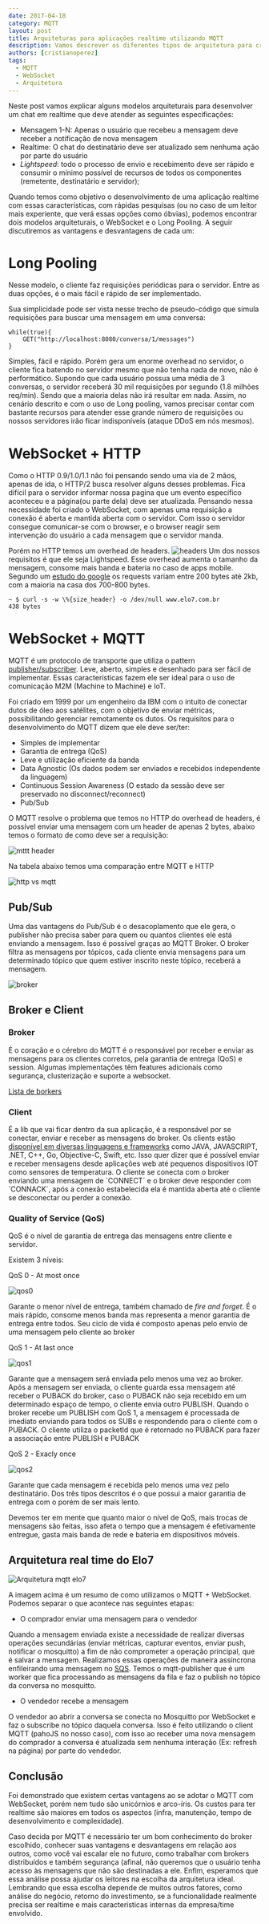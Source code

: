 ```yaml
---
date: 2017-04-18
category: MQTT
layout: post
title: Arquiteturas para aplicações realtime utilizando MQTT
description: Vamos descrever os diferentes tipos de arquitetura para criação de aplicações realtime e suas vantagens e desvantagens em relação ao MQTT
authors: [cristianoperez]
tags:
  - MQTT
  - WebSocket
  - Arquitetura
---
```

Neste post vamos explicar alguns modelos arquiteturais para desenvolver um chat em realtime que deve atender as seguintes especificações:
* Mensagem 1-N: Apenas o usuário que recebeu a mensagem deve receber a notificação de nova mensagem
* Realtime: O chat do destinatário deve ser atualizado sem nenhuma ação por parte do usuário
* *Lightspeed*: todo o processo de envio e recebimento deve ser rápido e consumir o mínimo possível de recursos de todos os componentes (remetente, destinatário e servidor);

 Quando temos como objetivo o desenvolvimento de uma aplicação realtime com essas características, com rápidas pesquisas (ou no caso de um leitor mais experiente, que verá essas opções como óbvias), podemos encontrar dois modelos arquiteturais, o WebSocket e o Long Pooling. A seguir discutiremos as vantagens e desvantagens de cada um:

# Long Pooling

Nesse modelo, o cliente faz requisições periódicas para o servidor. Entre as duas opções, é o mais fácil e rápido de ser implementado.

Sua simplicidade pode ser vista nesse trecho de pseudo-código que simula requisições para buscar uma mensagem em uma conversa:
```
while(true){
	GET("http://localhost:8080/conversa/1/messages")
}
```

Simples, fácil e rápido. Porém gera um enorme overhead no servidor, o cliente fica batendo no servidor mesmo que não tenha nada de novo, não é performático. Supondo que cada usuário possua uma média de 3 conversas, o servidor receberá 30 mil requisições por segundo (1.8 milhões req/min). Sendo que a maioria delas não irá resultar em nada. Assim, no cenário descrito e com o uso de Long pooling, vamos precisar contar com bastante recursos para atender esse grande número de requisições ou nossos servidores irão ficar indisponíveis (ataque DDoS em nós mesmos).

# WebSocket + HTTP

Como o HTTP 0.9/1.0/1.1 não foi pensando sendo uma via de 2 mãos, apenas de ida, o HTTP/2 busca resolver alguns desses problemas. Fica difícil para o servidor informar nossa pagina que um evento específico aconteceu e a página(ou parte dela) deve ser atualizada. Pensando nessa necessidade foi criado o WebSocket, com apenas uma requisição a conexão é aberta e mantida aberta com o servidor.
Com isso o servidor consegue comunicar-se com o browser, e o browser reagir sem intervenção do usuário a cada mensagem que o servidor manda.

Porém no HTTP temos um overhead de headers.
![headers](../images/mqtt-6.png)
Um dos nossos requisitos é que ele seja Lightspeed. Esse overhead aumenta o tamanho da mensagem, consome mais banda e bateria no caso de apps mobile. Segundo um [estudo do google](http://dev.chromium.org/spdy/spdy-whitepaper) os requests variam entre 200 bytes até 2kb, com a maioria na casa dos 700-800 bytes.
```
~ $ curl -s -w \%{size_header} -o /dev/null www.elo7.com.br
438 bytes
```

# WebSocket + MQTT


MQTT é um protocolo de transporte que utiliza o pattern [publisher/subscriber](https://en.wikipedia.org/wiki/Publish%E2%80%93subscribe_pattern). Leve, aberto, simples e desenhado para ser fácil de implementar. Essas características fazem ele ser ideal para o uso de comunicação M2M (Machine to Machine) e IoT.

Foi criado em 1999 por um engenheiro da IBM com o intuito de conectar dutos de óleo aos satélites, com o objetivo de enviar métricas, possibilitando gerenciar remotamente os dutos. Os requisitos para o desenvolvimento do MQTT dizem que ele deve ser/ter:
* Simples de implementar
* Garantia de entrega (QoS)
* Leve e utilização eficiente da banda
* Data Agnostic (Os dados podem ser enviados e recebidos independente da linguagem)
* Continuous Session Awareness (O estado da sessão deve ser preservado no disconnect/reconnect)
* Pub/Sub

O MQTT resolve o problema que temos no HTTP do overhead de headers, é possível enviar uma mensagem com um header de apenas 2 bytes, abaixo temos o formato de como deve ser a requisição:

![mttt header](../images/mqtt-7.jpg)

Na tabela abaixo temos uma comparação entre MQTT e HTTP

![http vs mqtt](../images/mqtt-5.png)

## Pub/Sub

Uma das vantagens do Pub/Sub é o desacoplamento que ele gera, o publisher não precisa saber para quem ou quantos clientes ele está enviando a mensagem. Isso é possível graças ao MQTT Broker. O broker filtra as mensagens por tópicos, cada cliente envia mensagens para um determinado tópico que quem estiver inscrito neste tópico, receberá a mensagem.

![broker](http://www.hivemq.com/wp-content/uploads/Screen-Shot-2014-10-22-at-12.21.07.png)

## Broker e Client
### Broker
É o coração e o cérebro do MQTT é o responsável por receber e enviar as mensagens para os clientes corretos, pela garantia de entrega (QoS) e session. Algumas implementações têm features adicionais como segurança, clusterização e suporte a websocket.

[Lista de borkers](https://github.com/mqtt/mqtt.github.io/wiki/brokers)

### Client
É a lib que vai ficar dentro da sua aplicação, é a responsável por se conectar, enviar e receber as mensagens do broker. Os clients estão [disponível em diversas linguagens e frameworks](https://github.com/mqtt/mqtt.github.io/wiki/libraries) como JAVA, JAVASCRIPT, .NET, C++, Go, Objective-C, Swift, etc. Isso quer dizer que é possível enviar e receber mensagens desde aplicações web até pequenos dispositivos IOT como sensores de temperatura. O cliente se conecta com o broker enviando uma mensagem de ´CONNECT´ e o broker deve responder com ´CONNACK´, após a conexão estabelecida ela é mantida aberta até o cliente se desconectar ou perder a conexão.

### Quality of Service (QoS)
QoS é o nível de garantia de entrega das mensagens entre cliente e servidor.

Existem 3 níveis:

QoS 0 - At most once

![qos0](../images/mqtt-1.png)

Garante o menor nível de entrega, também chamado de *fire and forget*. É o mais rápido, consome menos banda mas representa a menor garantia de entrega entre todos. Seu ciclo de vida é composto apenas pelo envio de uma mensagem pelo cliente ao broker


QoS 1 - At last once

![qos1](../images/mqtt-2.png)

Garante que a mensagem será enviada pelo menos uma vez ao broker. Após a mensagem ser enviada, o cliente guarda essa mensagem até receber o PUBACK do broker, caso o PUBACK não seja recebido em um determinado espaço de tempo, o cliente envia outro PUBLISH. Quando o broker recebe um PUBLISH com QoS 1, a mensagem é processada de imediato enviando para todos os SUBs e respondendo para o cliente com o PUBACK.
O cliente utiliza o packetId que é retornado no PUBACK para fazer a associação entre PUBLISH e PUBACK


QoS 2 - Exacly once

![qos2](../images/mqtt-3.png)

Garante que cada mensagem é recebida pelo menos uma vez pelo destinatário. Dos três tipos descritos é o que possui a maior garantia de entrega com o porém de ser mais lento.


Devemos ter em mente que quanto maior o nível de QoS, mais trocas de mensagens são feitas, isso afeta o tempo que a mensagem é efetivamente entregue, gasta mais banda de rede e bateria em dispositivos móveis.


## Arquitetura real time do Elo7

![Arquitetura mqtt elo7](../images/mqtt-4.png)

A imagem acima é um resumo de como utilizamos o MQTT + WebSocket. Podemos separar o que acontece nas seguintes etapas:

- O comprador enviar uma mensagem para o vendedor

Quando a mensagem enviada existe a necessidade de realizar diversas operações secundárias (enviar métricas, capturar eventos, enviar push, notificar o mosquitto) a fim de não comprometer a operação principal, que é salvar a mensagem.
Realizamos essas operações de maneira assíncrona enfileirando uma mensagem no [SQS](https://aws.amazon.com/pt/sqs/). Temos o mqtt-publisher que é um worker que fica processando as mensagens da fila e faz o publish no tópico da conversa no mosquitto.

- O vendedor recebe a mensagem

O vendedor ao abrir a conversa se conecta no Mosquitto por WebSocket e faz o subscribe no tópico daquela conversa. Isso é feito utilizando o client MQTT (pahoJS no nosso caso), com isso ao receber uma nova mensagem do comprador a conversa é atualizada sem nenhuma interação (Ex: refresh na página) por parte do vendedor.

## Conclusão

Foi demonstrado que existem certas vantagens ao se adotar o MQTT com WebSocket, porém nem tudo são unicórnios e arco-íris. Os custos para ter realtime são maiores em todos os aspectos (infra, manutenção, tempo de desenvolvimento e complexidade).

Caso decida por MQTT é necessário ter um bom conhecimento do broker escolhido, conhecer suas vantagens e desvantagens em relação aos outros, como você vai escalar ele no futuro, como trabalhar com brokers distribuídos e também segurança (afinal, não queremos que o usuário tenha acesso às mensagens que não são destinadas a ele.
Enfim, esperamos que essa análise possa ajudar os leitores na escolha da arquitetura ideal. Lembrando que essa escolha depende de muitos outros fatores, como análise do negócio, retorno do investimento, se a funcionalidade realmente precisa ser realtime e mais características internas da empresa/time envolvido.
